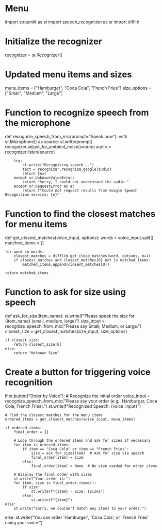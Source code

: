 # Menu
import streamlit as st
import speech_recognition as sr
import difflib

# Initialize the recognizer
recognizer = sr.Recognizer()

# Updated menu items and sizes
menu_items = ["Hamburger", "Coca Cola", "French Fries"]
size_options = ["Small", "Medium", "Large"]

# Function to recognize speech from the microphone
def recognize_speech_from_mic(prompt="Speak now"):
    with sr.Microphone() as source:
        st.write(prompt)
        recognizer.adjust_for_ambient_noise(source)
        audio = recognizer.listen(source)

        try:
            st.write("Recognizing speech...")
            text = recognizer.recognize_google(audio)
            return text
        except sr.UnknownValueError:
            return "Sorry, I could not understand the audio."
        except sr.RequestError as e:
            return f"Could not request results from Google Speech Recognition service; {e}"

# Function to find the closest matches for menu items
def get_closest_matches(voice_input, options):
    words = voice_input.split()
    matched_items = []

    for word in words:
        closest_matches = difflib.get_close_matches(word, options, n=1)
        if closest_matches and closest_matches[0] not in matched_items:
            matched_items.append(closest_matches[0])

    return matched_items

# Function to ask for size using speech
def ask_for_size(item_name):
    st.write(f"Please speak the size for {item_name} (small, medium, large)")
    size_input = recognize_speech_from_mic("Please say Small, Medium, or Large.")
    closest_size = get_closest_matches(size_input, size_options)
    
    if closest_size:
        return closest_size[0]
    else:
        return "Unknown Size"

# Create a button for triggering voice recognition
if st.button("Order by Voice"):
    # Recognize the initial order
    voice_input = recognize_speech_from_mic("Please say your order (e.g., Hamburger, Coca Cola, French Fries).")
    st.write(f"Recognized Speech: {voice_input}")

    # Find the closest matches for the menu items
    ordered_items = get_closest_matches(voice_input, menu_items)

    if ordered_items:
        final_order = {}

        # Loop through the ordered items and ask for sizes if necessary
        for item in ordered_items:
            if item == "Coca Cola" or item == "French Fries":
                size = ask_for_size(item)  # Ask for size via speech
                final_order[item] = size
            else:
                final_order[item] = None  # No size needed for other items

        # Display the final order with sizes
        st.write("Your order is:")
        for item, size in final_order.items():
            if size:
                st.write(f"{item} - Size: {size}")
            else:
                st.write(f"{item}")
    else:
        st.write("Sorry, we couldn't match any items to your order.")
else:
    st.write("You can order 'Hamburger', 'Coca Cola', or 'French Fries' using your voice.")
